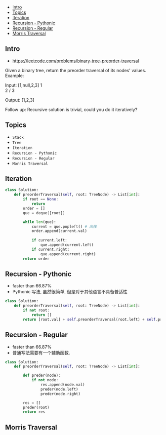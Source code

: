 - [Intro](#intro)
- [Topics](#topics)
- [Iteration](#iteration)
- [Recursion - Pythonic](#recursion---pythonic)
- [Recursion - Regular](#recursion---regular)
- [Morris Traversal](#morris-traversal)

## Intro

- https://leetcode.com/problems/binary-tree-preorder-traversal

Given a binary tree, return the preorder traversal of its nodes' values.
Example:

Input: [1,null,2,3]
   1
    \
     2
    /
   3

Output: [1,2,3]

Follow up: Recursive solution is trivial, could you do it iteratively?






## Topics

- `Stack`
- `Tree`
- `Iteration`
- `Recursion - Pythonic`
- `Recursion - Regular`
- `Morris Traversal`


## Iteration

```py
class Solution:
    def preorderTraversal(self, root: TreeNode) -> List[int]:
        if root == None:
            return
        order = []
        que = deque([root])

        while len(que):
            current = que.popleft() # 出栈
            order.append(current.val)
            
            if current.left:
                que.append(current.left)
            if current.right:
                que.append(current.right)
        return order
```


## Recursion - Pythonic

- faster than 66.87% 
- Pythonic 写法, 虽然很简单, 但是对于其他语言不具备普适性


```py
class Solution:
    def preorderTraversal(self, root: TreeNode) -> List[int]:
        if not root:
            return []
        return [root.val] + self.preorderTraversal(root.left) + self.preorderTraversal(root.right)
```


## Recursion - Regular

- faster than 66.87% 
- 普通写法需要有一个辅助函数.

```py
class Solution:
    def preorderTraversal(self, root: TreeNode) -> List[int]:

        def preder(node):
            if not node:
                res.append(node.val)
                preder(node.left)
                preder(node.right)

        res = []
        preder(root)
        return res
```


## Morris Traversal